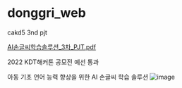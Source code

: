 # donggri_web

cakd5 3nd pjt


[AI손글씨학습솔루션_3차_PJT.pdf](https://github.com/HyeonuJeong/Dongri_solution/files/9205569/AI._3._PJT.pdf)



2022 KDT해커톤 공모전 예선 통과

아동 기초 언어 능력 향상을 위한 AI 손글씨 학습 솔루션
![image](https://user-images.githubusercontent.com/96643911/181426002-7fd0d170-9b9e-4a96-9d22-06ff7fc8b98c.png)
